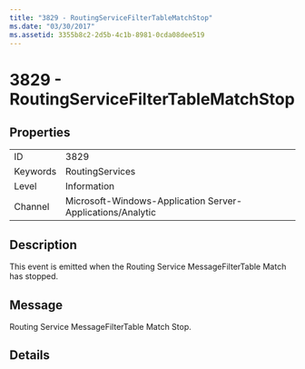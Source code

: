 ```yaml
---
title: "3829 - RoutingServiceFilterTableMatchStop"
ms.date: "03/30/2017"
ms.assetid: 3355b8c2-2d5b-4c1b-8981-0cda08dee519
---
```

# 3829 - RoutingServiceFilterTableMatchStop
## Properties  


|||  
|-|-|  
|ID|3829|  
|Keywords|RoutingServices|  
|Level|Information|  
|Channel|Microsoft-Windows-Application Server-Applications/Analytic|  

## Description  
 This event is emitted when the Routing Service MessageFilterTable Match has stopped.  

## Message  
 Routing Service MessageFilterTable Match Stop.  

## Details
